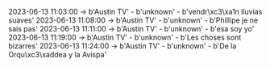 2023-06-13 11:03:00 -> b'Austin TV' - b'unknown' - b'vendr\xc3\xa1n lluvias suaves'
2023-06-13 11:08:00 -> b'Austin TV' - b'unknown' - b'Phillipe je ne sais pas'
2023-06-13 11:11:00 -> b'Austin TV' - b'unknown' - b'esa soy yo'
2023-06-13 11:19:00 -> b'Austin TV' - b'unknown' - b'Les choses sont bizarres'
2023-06-13 11:24:00 -> b'Austin TV' - b'unknown' - b'De la Orqu\xc3\xaddea y la Avispa'
